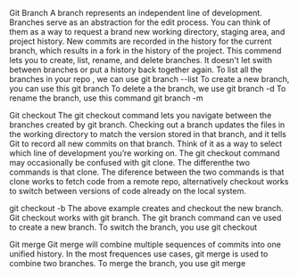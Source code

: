 Git Branch
 A branch represents an independent line of development. Branches serve as an abstraction for the edit process. You can think of them as a way to request a brand new working directory, staging area, and project history. New commits are recorded in the history for the current branch, which results in a fork in the history of the project. This commend lets you to create, list, rename, and delete branches. It doesn't let swith between branches or put a history back together again.
To list all the branches in your repo , we can use
 git branch --list
To create a new branch, you can use this
 git branch <testbranch>
To delete a the branch, we use 
 git branch -d<testbranch>
To rename the branch, use this command
 git branch -m<branch>

Git checkout
 The git checkout command lets you navigate between the branches created by git branch. Checking out a branch updates the files in the working directory to match the version stored in that branch, and it tells Git to record all new commits on that branch. Think of it as a way to select which line of development you’re working on. The git checkout command may occasionally be confused with git clone. The differenthe two commands is that clone. The diference between the two commands is that clone works to fetch code from a remote repo, alternatively checkout works to switch between versions of code already on the local system.

git checkout -b<new-branch>
 The above example creates and checkout the new branch. Git checkout works with git branch. The git branch command can ve used to create a new branch.
To switch the  branch, you use 
 git checkout <branchname>

Git merge
  Git merge will combine multiple sequences of commits into one unified history. In the most frequences use cases, git merge is used to combine two branches. 
To merge the branch, you use 
 git merge <branchname> 

